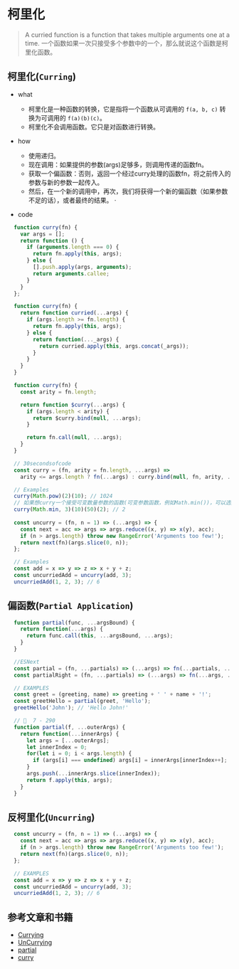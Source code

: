 # 柯里化

> A curried function is a function that takes multiple arguments one at a time.
> 一个函数如果一次只接受多个参数中的一个，那么就说这个函数是柯里化函数。

## 柯里化(`Curring`)

- what

  - 柯里化是一种函数的转换，它是指将一个函数从可调用的 `f(a, b, c)` 转换为可调用的 `f(a)(b)(c)`。
  - 柯里化不会调用函数。它只是对函数进行转换。

- how

  - 使用递归。
  - 现在调用：如果提供的参数(args)足够多，则调用传递的函数fn。
  - 获取一个偏函数：否则，返回一个经过curry处理的函数fn，将之前传入的参数与新的参数一起传入。
  - 然后，在一个新的调用中，再次，我们将获得一个新的偏函数（如果参数不足的话），或者最终的结果。 ·
- code

```js
  function curry(fn) {
    var args = [];
    return function () {
      if (arguments.length === 0) {
        return fn.apply(this, args);
      } else {
        [].push.apply(args, arguments);
        return arguments.callee;
      }
    }
  };

  function curry(fn) {
    return function curried(...args) {
      if (args.length >= fn.length) {
        return fn.apply(this, args);
      } else {
        return function(..._args) {
          return curried.apply(this, args.concat(_args));
        }
      }
    }
  }

  function curry(fn) {
    const arity = fn.length;

    return function $curry(...args) {
      if (args.length < arity) {
        return $curry.bind(null, ...args);
      }

      return fn.call(null, ...args);
    }
  }

  // 30secondsofcode
  const curry = (fn, arity = fn.length, ...args) =>
    arity <= args.length ? fn(...args) : curry.bind(null, fn, arity, ...args);

  // Examples
  curry(Math.pow)(2)(10); // 1024
  // 如果想curry一个接受可变数量参数的函数(可变参数函数，例如Math.min())，可以选择将参数的数量传递给第二个形参。
  curry(Math.min, 3)(10)(50)(2); // 2
  
  const uncurry = (fn, n = 1) => (...args) => {
    const next = acc => args => args.reduce((x, y) => x(y), acc);
    if (n > args.length) throw new RangeError('Arguments too few!');
    return next(fn)(args.slice(0, n));
  };

  // Examples
  const add = x => y => z => x + y + z;
  const uncurriedAdd = uncurry(add, 3);
  uncurriedAdd(1, 2, 3); // 6
```

## 偏函数(`Partial Application`)

```js
  function partial(func, ...argsBound) {
    return function(...args) {
      return func.call(this, ...argsBound, ...args);
    }
  }

  //ESNext
  const partial = (fn, ...partials) => (...args) => fn(...partials, ...args);
  const partialRight = (fn, ...partials) => (...args) => fn(...args, ...partials);

  // EXAMPLES
  const greet = (greeting, name) => greeting + ' ' + name + '!';
  const greetHello = partial(greet, 'Hello');
  greetHello('John'); // 'Hello John!'

  // 🦏  7 - 290
  function partial(f, ...outerArgs) {
    return function(...innerArgs) {
      let args = [...outerArgs];
      let innerIndex = 0;
      for(let i = 0; i < args.length) {
        if (args[i] === undefined) args[i] = innerArgs[innerIndex++];
      }
      args.push(...innerArgs.slice(innerIndex));
      return f.apply(this, args);
    }
  }
```

## 反柯里化(`Uncurring`)

```js
  const uncurry = (fn, n = 1) => (...args) => {
    const next = acc => args => args.reduce((x, y) => x(y), acc);
    if (n > args.length) throw new RangeError('Arguments too few!');
    return next(fn)(args.slice(0, n));
  };

  // EXAMPLES
  const add = x => y => z => x + y + z;
  const uncurriedAdd = uncurry(add, 3);
  uncurriedAdd(1, 2, 3); // 6
```

## **参考文章和书籍**

- [Currying](https://javascript.info/currying-partials)
- [UnCurrying](https://www.30secondsofcode.org/js/s/uncurry)
- [partial](https://www.30secondsofcode.org/js/s/partial)
- [curry](https://www.30secondsofcode.org/js/s/curry)
